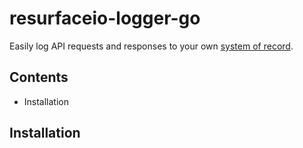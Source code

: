 # resurfaceio-logger-go
Easily log API requests and responses to your own [system of record](https://resurface.io).

## Contents

<ul>
  <li>Installation</li>
</ul>

<a name="installation"/>

## Installation

